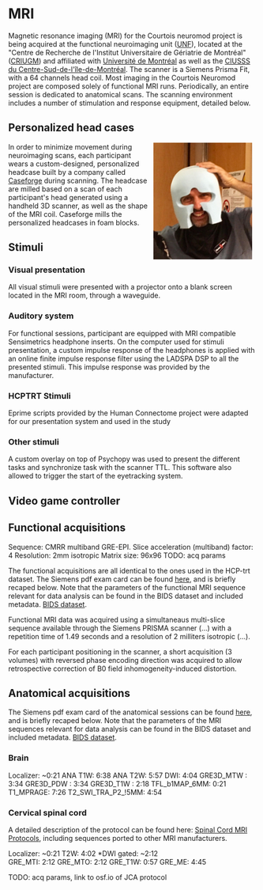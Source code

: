 # MRI

Magnetic resonance imaging (MRI) for the Courtois neuromod project is being acquired at the functional neuroimaging unit ([UNF](https://unf-montreal.ca/)), located at the "Centre de Recherche de l'Institut Universitaire de Gériatrie de Montréal" ([CRIUGM](http://www.criugm.qc.ca/)) and affiliated with [Université de Montréal](https://www.umontreal.ca/) as well as the [CIUSSS du Centre-Sud-de-l'île-de-Montréal](https://ciusss-centresudmtl.gouv.qc.ca/propos/services-en-anglais). The scanner is a Siemens Prisma Fit, with a 64 channels head coil. Most imaging in the Courtois Neuromod project are composed solely of functional MRI runs. Periodically, an entire session is dedicated to anatomical scans. The scanning environment includes a number of stimulation and response equipment, detailed below.   

## Personalized head cases
<img src="./_static/mri/headcase.png" alt="head case" width="200" align="right" hspace="10"/> In order to minimize movement during neuroimaging scans, each participant wears a custom-designed, personalized headcase built by a company called [Caseforge](https://caseforge.co) during scanning. The headcase are milled based on a scan of each participant's head generated using a handheld 3D scanner, as well as the shape of the MRI coil. Caseforge  mills the personalized headcases in foam blocks.

## Stimuli

### Visual presentation

All visual stimuli were presented with a projector onto a blank screen located in the MRI room, through a waveguide.

### Auditory system

For functional sessions, participant are equipped with MRI compatible Sensimetrics headphone inserts.
On the computer used for stimuli presentation, a custom impulse response of the headphones is applied with an online finite impulse response filter using the LADSPA DSP to all the presented stimuli.
This impulse response was provided by the manufacturer.

### HCPTRT Stimuli

Eprime scripts provided by the Human Connectome project were adapted for our presentation system and used in the study

### Other stimuli

A custom overlay on top of Psychopy was used to present the different tasks and synchronize task with the scanner TTL.
This software also allowed to trigger the start of the eyetracking system.

## Video  game controller

## Functional acquisitions

Sequence:                              CMRR multiband GRE-EPI.
Slice acceleration (multiband) factor: 4
Resolution:                            2mm isotropic
Matrix size:                           96x96
TODO: acq params


The functional acquisitions are all identical to the ones used in the HCP-trt dataset. The Siemens pdf exam card can be found [here](./_static/mri/functional_protocol_HCP-trt.pdf), and is briefly recaped below. Note that the parameters of the functional MRI sequence relevant for data analysis can be found in the BIDS dataset and included metadata.
[BIDS dataset](https://git.unf-montreal.ca/neuromod/).

Functional MRI data was acquired using a simultaneaus multi-slice sequence available through the Siemens PRISMA scanner (...) with a repetition time of 1.49 seconds and a resolution of 2 milliters isotropic (...).

For each participant positioning in the scanner, a short acquisition (3 volumes) with reversed phase encoding direction was acquired to allow retrospective correction of B0 field inhomogeneity-induced distortion.

## Anatomical acquisitions

The Siemens pdf exam card of the anatomical sessions can be found [here](./_static/mri/anatomical_protocol_2019-01-22.pdf), and is briefly recaped below. Note that the parameters of the MRI sequences relevant for data analysis can be found in the BIDS dataset and included metadata.
[BIDS dataset](https://git.unf-montreal.ca/neuromod/).

### Brain


Localizer:          ~0:21
ANA T1W:             6:38
ANA T2W:             5:57
DWI:                 4:04
GRE3D_MTW    :       3:34
GRE3D_PDW    :       3:34
GRE3D_T1W    :       2:18
TFL_b1MAP_6MM:       0:21
T1_MPRAGE:           7:26
T2_SWI_TRA_P2_!5MM:  4:54


### Cervical spinal cord

A detailed description of the protocol can be found here: [Spinal Cord MRI Protocols](https://osf.io/tt4z9/), including sequences ported to other MRI manufacturers.

Localizer:         ~0:21
T2W:                4:02
*DWI gated:        ~2:12  
GRE_MTI:            2:12
GRE_MTO:            2:12
GRE_T1W:            0:57
GRE_ME:             4:45


TODO: acq params, link to osf.io of JCA protocol
